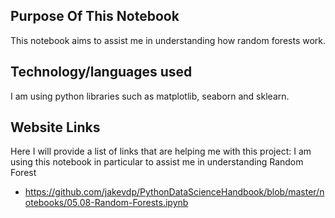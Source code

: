 ## Purpose Of This Notebook

This notebook aims to assist me in understanding how random forests work.

## Technology/languages used
 I am using python libraries such as matplotlib, seaborn and sklearn. 
 

## Website Links 
Here I will provide a list of links that are helping me with this project:
I am using this notebook in particular to assist me in understanding Random Forest
- https://github.com/jakevdp/PythonDataScienceHandbook/blob/master/notebooks/05.08-Random-Forests.ipynb






